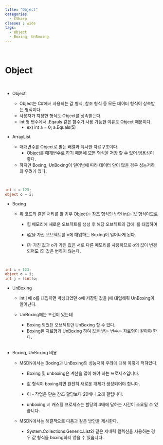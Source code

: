 ```yaml
---
title: "Object"
categories:
  - CSharp
classes : wide
tags:
  - Object
  - Boxing, UnBoxing
---
```





  
<br>
<h1>
Object
</h1>
<br>
  
  - Object
    - Object는 C#에서 사용되는 값 형식, 참조 형식 등 모든 데이터 형식이 상속받는 형식이다.
    - 사용자가 지정한 형식도 Object를 상속받는다. 
    - int 형 변수에서 .Eqauls 같은 함수가 사용 가능한 이유도 Object 때문이다.
      - ex) int a = 0; a.Equals(5)


  - ArrayList
    - 매개변수를 Object로 받는 배열과 유사한 자료구조이다.
      - Object를 매개변수로 하기 때문에 모든 형식을 저장 할 수 있어 범용성이 좋다.
    - 하지만 Boxing, UnBoxing이 일어남에 따라 데이터 양이 많을 경우 성능저하의 우려가 있다. 


  <br>

```cs
int i = 123;
object o = i;
```

- Boxing
  
  - 위 코드와 같은 처리를 할 경우 Object는 참조 형식인 반면 int는 값 형식이므로 

    - 힙 메모리에 새로운 오브젝트를 생성 후 해당 오브젝트의 값에 i를 대입하여 

    - i값을 가진 오브젝트를 o에 대입하는 Boxing이 일어나게 된다.
  
    -  i가 가진 값과 o가 가진 값은 서로 다른 메모리를 사용하므로 o의 값이 변경되어도 i의 값은 변하지 않는다.
  
  <br>

 ```cs
int i = 123;
object o = i;
int j = (int)o;
```

- UnBoxing
  - int j 에 o를 대입하면 박싱되었던 o에 저장된 값을 j에 대입해줘 UnBoxing이 일어난다.
   
  - UnBoxing에는 조건이 있는데
    - Boxing 되었던 오브젝트만 UnBoxing 할 수 있다.
    - Boxing된 자료형과 UnBoxing 하여 값을 받는 변수는 자료형이 같아야 한다. 
  
  <br>
  
- Boxing, UnBoxing 비용

  - MSDN에서는 Boxing과 UnBoxing의 성능저하 우려에 대해 이렇게 적혀있다. 

    - Boxing 및 unboxing은 계산을 많이 해야 하는 프로세스입니다. 

    - 값 형식이 boxing되면 완전히 새로운 개체가 생성되어야 합니다. 

    - 이 - 작업은 단순 참조 할당보다 20배나 오래 걸립니다. 

    - unboxing 시 캐스팅 프로세스는 할당의 4배에 달하는 시간이 소요될 수 있습니다. 

  - MSDN에서는 해결책으로 다음과 같은 방안을 제시한다.

    - System.Collections.Generic.List<T>와 같은 제네릭 컬렉션을 사용하는 경우 값 형식을 boxing하지 않을 수 있습니다. 
  



  